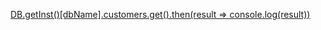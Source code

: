[DB.getInst()[dbName].customers.get().then(result => console.log(result))](https://dharmesh-hemaram.github.io/jDB/index.html?query=customers.get())